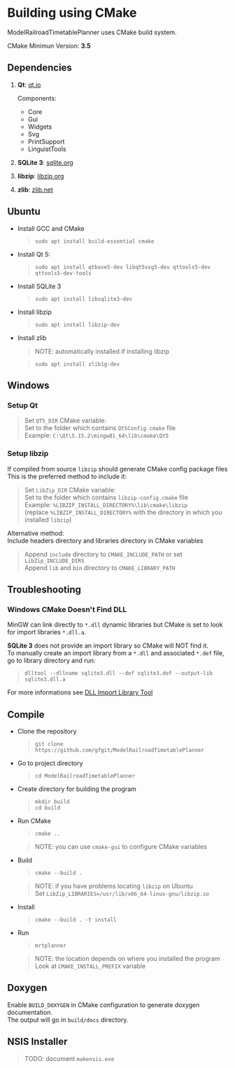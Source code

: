 # Building using CMake

ModelRailroadTimetablePlanner uses CMake build system.

CMake Minimun Version: **3.5**


## Dependencies

1. **Qt**: [qt.io](https://www.qt.io)

    Components:
    - Core
    - Gui
    - Widgets
    - Svg
    - PrintSupport
    - LinguistTools

2. **SQLite 3**: [sqlite.org](https://sqlite.org/index.html)

3. **libzip**: [libzip.org](https://libzip.org)

4. **zlib**: [zlib.net](https://www.zlib.net)


## Ubuntu

- Install GCC and CMake
  >`sudo apt install build-essential cmake`

- Install Qt 5:
  >`sudo apt install qtbase5-dev libqt5svg5-dev qttools5-dev qttools5-dev-tools`
    
- Install SQLite 3
  >`sudo apt install libsqlite3-dev`

- Install libzip
  >`sudo apt install libzip-dev`

- Install zlib
  > NOTE: automatically installed if installing libzip
  
  >`sudo apt install zlib1g-dev`


## Windows

### Setup Qt
> Set `QT5_DIR` CMake variable:  
> Set to the folder which contains `Qt5Config.cmake` file  
> Example: `C:\Qt\5.15.2\mingw81_64\lib\cmake\Qt5`

### Setup libzip
If compiled from source `libzip` should generate CMake config package files  
This is the preferred method to include it:  
> Set `LibZip_DIR` CMake variable:  
> Set to the folder which contains `libzip-config.cmake` file  
> Example: `%LIBZIP_INSTALL_DIRECTORY%\lib\cmake\libzip`  
> (replace `%LIBZIP_INSTALL_DIRECTORY%` with the directory in which you installed `libzip`)  

Alternative method:  
Include headers directory and libraries directory in CMake variables  
> Append `include` directory to `CMAKE_INCLUDE_PATH` or set `LibZip_INCLUDE_DIRS`  
> Append `lib` and `bin` directory to `CMAKE_LIBRARY_PATH`  

## Troubleshooting

### Windows CMake Doesn't Find DLL

MinGW can link directly to `*.dll` dynamic libraries but CMake is set to look for
import libraries `*.dll.a`.  

**SQLite 3** does not provide an import library so CMake will NOT find it.  
To manually create an import library from a `*.dll` and associated `*.def` file, go to library directory and run:  
> `dlltool --dllname sqlite3.dll --def sqlite3.def --output-lib sqlite3.dll.a`  

For more informations see [DLL Import Library Tool](https://www.willus.com/mingw/colinp/win32/tools/dlltool.html)  

## Compile

- Clone the repository
  > `git clone https://github.com/gfgit/ModelRailroadTimetablePlanner`

- Go to project directory
  > `cd ModelRailroadTimetablePlanner`

- Create directory for building the program
  > `mkdir build`  
  > `cd build`

- Run CMake
  > `cmake ..`

  > NOTE: you can use `cmake-gui` to configure CMake variables

- Build
  > `cmake --build .`

  > NOTE: if you have problems locating `libzip` on Ubuntu  
  >       Set `LibZip_LIBRARIES=/usr/lib/x86_64-linux-gnu/libzip.so`

- Install
  > `cmake --build . -t install`

- Run
  > `mrtplanner`
  
  > NOTE: the location depends on where you installed the program  
  >       Look at `CMAKE_INSTALL_PREFIX` variable

## Doxygen

Enable `BUILD_DOXYGEN` in CMake configuration to generate doxygen documentation.  
The output will go in `build/docs` directory.


## NSIS Installer

> TODO: document `makensis.exe`

